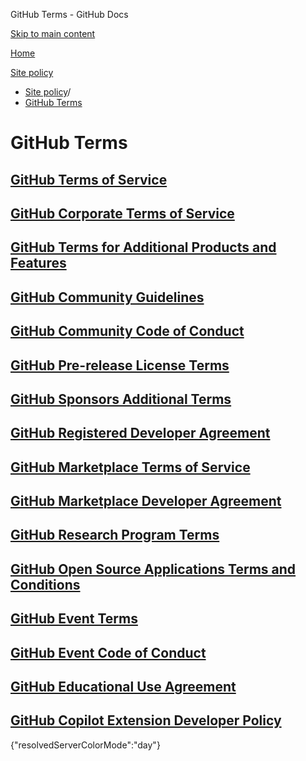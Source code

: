 GitHub Terms - GitHub Docs

[Skip to main content](#main-content)

[Home](/en)

[Site policy](/en/site-policy)

* [Site policy](/en/site-policy)/
* [GitHub Terms](/en/site-policy/github-terms)

GitHub Terms
==========

[GitHub Terms of Service](/en/site-policy/github-terms/github-terms-of-service)
----------

[GitHub Corporate Terms of Service](/en/site-policy/github-terms/github-corporate-terms-of-service)
----------

[GitHub Terms for Additional Products and Features](/en/site-policy/github-terms/github-terms-for-additional-products-and-features)
----------

[GitHub Community Guidelines](/en/site-policy/github-terms/github-community-guidelines)
----------

[GitHub Community Code of Conduct](/en/site-policy/github-terms/github-community-code-of-conduct)
----------

[GitHub Pre-release License Terms](/en/site-policy/github-terms/github-pre-release-license-terms)
----------

[GitHub Sponsors Additional Terms](/en/site-policy/github-terms/github-sponsors-additional-terms)
----------

[GitHub Registered Developer Agreement](/en/site-policy/github-terms/github-registered-developer-agreement)
----------

[GitHub Marketplace Terms of Service](/en/site-policy/github-terms/github-marketplace-terms-of-service)
----------

[GitHub Marketplace Developer Agreement](/en/site-policy/github-terms/github-marketplace-developer-agreement)
----------

[GitHub Research Program Terms](/en/site-policy/github-terms/github-research-program-terms)
----------

[GitHub Open Source Applications Terms and Conditions](/en/site-policy/github-terms/github-open-source-applications-terms-and-conditions)
----------

[GitHub Event Terms](/en/site-policy/github-terms/github-event-terms)
----------

[GitHub Event Code of Conduct](/en/site-policy/github-terms/github-event-code-of-conduct)
----------

[GitHub Educational Use Agreement](/en/site-policy/github-terms/github-educational-use-agreement)
----------

[GitHub Copilot Extension Developer Policy](/en/site-policy/github-terms/github-copilot-extension-developer-policy)
----------

{"resolvedServerColorMode":"day"}
